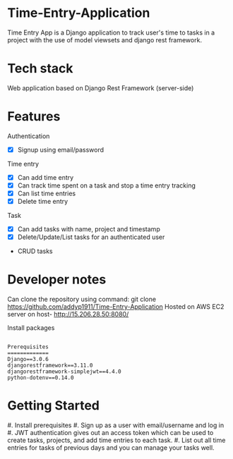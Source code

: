# Time-Entry-Application
Time Entry App is a Django application to track user's time to tasks in a project with the use of model viewsets and django rest framework.
# Tech stack
Web application based on Django Rest Framework (server-side)

# Features
Authentication
- [x] Signup using email/password

Time entry
- [x] Can add time entry
- [x] Can track time spent on a task and stop a time entry tracking
- [x] Can list time entries
- [x] Delete time entry

Task
- [x] Can add tasks with name, project and timestamp
- [x] Delete/Update/List tasks for an authenticated user
- CRUD tasks


# Developer notes
Can clone the repository using command: git clone https://github.com/addyp1911/Time-Entry-Application
Hosted on AWS EC2 server on host- http://15.206.28.50:8080/

Install packages
```pip install

Prerequisites
=============
Django==3.0.6
djangorestframework==3.11.0
djangorestframework-simplejwt==4.4.0
python-dotenv==0.14.0
```

Getting Started
===============
#. Install prerequisites
#. Sign up as a user with email/username and log in
#. JWT authentication gives out an access token which can be used to create tasks, projects, and add time entries to each task.
#. List out all time entries for tasks of previous days and you can manage your tasks well.


